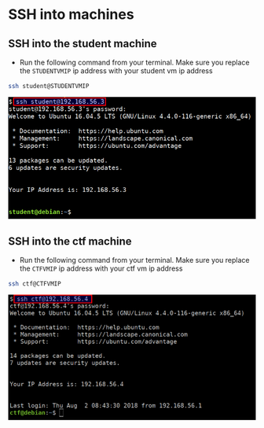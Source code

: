 # SSH into machines

## SSH into the student machine

* Run the following command from your terminal. Make sure you replace the `STUDENTVMIP` ip address with your student vm ip address

```bash
ssh student@STUDENTVMIP
```

![ssh into student vm](images/student-ssh.png)


## SSH into the ctf machine

* Run the following command from your terminal. Make sure you replace the `CTFVMIP` ip address with your ctf vm ip address

```bash
ssh ctf@CTFVMIP
```

![ssh into ctf vm](images/ctf-ssh.png)
